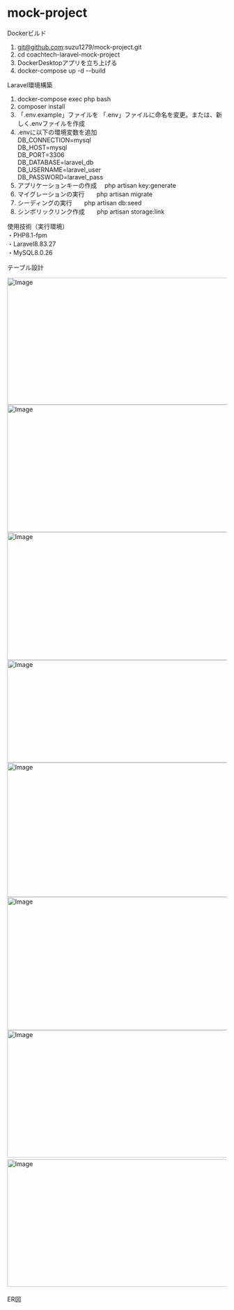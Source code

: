 # mock-project
Dockerビルド  
1. git@github.com:suzu1279/mock-project.git
2. cd coachtech-laravel-mock-project
3. DockerDesktopアプリを立ち上げる
4. docker-compose up -d --build

Laravel環境構築　　
1. docker-compose exec php bash
2. composer install
3. 「.env.example」ファイルを 「.env」ファイルに命名を変更。または、新しく.envファイルを作成
4. .envに以下の環境変数を追加  
   DB_CONNECTION=mysql  
   DB_HOST=mysql  
   DB_PORT=3306  
   DB_DATABASE=laravel_db  
   DB_USERNAME=laravel_user  
   DB_PASSWORD=laravel_pass
5. アプリケーションキーの作成  　php artisan key:generate
6. マイグレーションの実行　　php artisan migrate
7. シーディングの実行　　php artisan db:seed
8. シンボリックリンク作成　　php artisan storage:link

使用技術（実行環境）  
・PHP8.1-fpm  
・Laravel8.83.27  
・MySQL8.0.26  

テーブル設計　　

<img width="789" height="291" alt="Image" src="https://github.com/user-attachments/assets/d3bfa89b-7a6a-4c5a-b660-1e7d293a21cf" />
<img width="797" height="292" alt="Image" src="https://github.com/user-attachments/assets/7120b61b-07f8-48c7-8238-4e14668b9530" />
<img width="795" height="293" alt="Image" src="https://github.com/user-attachments/assets/458a2c35-d776-4fe6-b49a-cdd3cc13782b" />
<img width="793" height="235" alt="Image" src="https://github.com/user-attachments/assets/e186d9b6-8ec5-4e60-965c-6753c9728212" />
<img width="799" height="308" alt="Image" src="https://github.com/user-attachments/assets/4f761256-7626-4337-a3d9-7e1578066bb6" />
<img width="795" height="305" alt="Image" src="https://github.com/user-attachments/assets/fc85e68c-227c-4852-ac9b-1cb8d88d6034" />
<img width="795" height="292" alt="Image" src="https://github.com/user-attachments/assets/a9a88fba-fe10-4e07-ad59-0a7f5b214ea4" />　　
<img width="790" height="292" alt="Image" src="https://github.com/user-attachments/assets/bbaa7096-0334-4511-8f84-41f80efde5db" />　　

ER図　　


